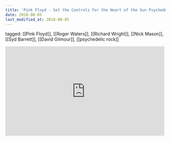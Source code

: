 ```yaml
---
title: 'Pink Floyd - Set the Controls for the Heart of the Sun Psychedelic video - YouTube'
date: 2018-08-05
last_modified_at: 2018-08-05
---
```

tagged: [[Pink Floyd]], [[Roger Waters]], [[Richard Wright]], [[Nick Mason]], [[Syd Barrett]], [[David Gilmour]], [[psychedelic rock]]
<iframe allow="accelerometer; autoplay; clipboard-write; encrypted-media; gyroscope; picture-in-picture" allowfullscreen="" frameborder="0" height="281" id="youtube_iframe" src="https://www.youtube.com/embed/Z6va7xCZPPc?feature=oembed&amp;enablejsapi=1&amp;origin=https://safe.txmblr.com&amp;wmode=opaque" width="500"></iframe>